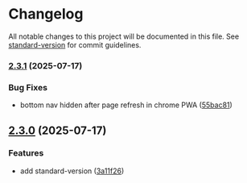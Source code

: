 # Changelog

All notable changes to this project will be documented in this file. See [standard-version](https://github.com/conventional-changelog/standard-version) for commit guidelines.

### [2.3.1](https://github.com/jguih/playnite-insights/compare/v2.3.0...v2.3.1) (2025-07-17)


### Bug Fixes

* bottom nav hidden after page refresh in chrome PWA ([55bac81](https://github.com/jguih/playnite-insights/commit/55bac8150611a4415ecb089399415234b72aa504))

## [2.3.0](https://github.com/jguih/playnite-insights/compare/v2.2.0...v2.3.0) (2025-07-17)


### Features

* add standard-version ([3a11f26](https://github.com/jguih/playnite-insights/commit/3a11f268b47a02ad30e11ea985ef761b53916539))
